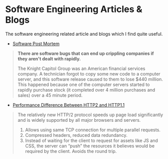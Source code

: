 # Software Engineering Articles & Blogs

The software engineering related article and blogs which I find quite useful.

* [Software Post Mortem](https://www.freecodecamp.org/news/what-is-a-software-post-mortem/)

> **There are software bugs that can end up crippling companies if they aren't dealt with rapidly.** <br>
>
> The Knight Capitol Group was an American financial services company. A technician forgot to copy some new code to a computer server, and this software release caused to them to lose $440 million. This happened because one of the computer servers started to rapidly purchase stock (it completed over 4 million purchases and sales) over a 45 minute period.

* [Performance Difference Between HTTP2 and HTTP1.1](https://imagekit.io/demo/http2-vs-http1?utm_source=blog&utm_medium=blog&utm_campaign=Blog)

> The relatively new HTTP/2 protocol speeds up page load significantly and is widely supported by all major browsers and servers.
> 1. Allows using same TCP connection for multiple parallel requests.
> 2. Compressed headers, reduced data redundancy.
> 3. Instead of waiting for the client to request for assets like JS and CSS, the server can “push” the resources it believes would be required by the client. Avoids the round trip.
